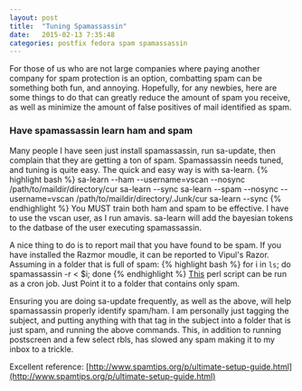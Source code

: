 ```yaml
---
layout: post
title:  "Tuning Spamassassin"
date:   2015-02-13 7:35:48
categories: postfix fedora spam spamassassin
---
```

For those of us who are not large companies where paying another company for spam protection is an option, combatting spam
can be something both fun, and annoying. Hopefully, for any newbies, here are some things
to do that can greatly reduce the amount of spam you receive, as well as minimize
the amount of false positives of mail identified as spam. 

<h3> Have spamassassin learn ham and spam </h3>
Many people I have seen just install spamassassin, run sa-update, then complain 
that they are getting a ton of spam. Spamassassin needs tuned, and tuning is quite
easy. The quick and easy way is with sa-learn.
{% highlight bash %}
sa-learn --ham --username=vscan  --nosync /path/to/maildir/directory/cur
sa-learn --sync
sa-learn --spam --nosync --username=vscan /path/to/maildir/directory/.Junk/cur
sa-learn --sync
{% endhighlight %}
You MUST train both ham and spam to be effective.  I have to use the vscan user, as I run amavis. sa-learn will add the bayesian 
tokens to the datbase of the user executing spamassassin. 

A nice thing to do is to report mail that you have found to be spam. If you have installed the Razmor moudle, it can be reported to 
Vipul's Razor. Assuming in a folder that is full of spam:
{% highlight bash %}
for i in `ls`; do spamassassin -r < $i; done
{% endhighlight %}
[This](http://wiki.apache.org/spamassassin/report_spam.pl) perl script can be run as a cron job. Just Point it to a folder that contains only spam.


Ensuring you are doing sa-update frequently, as well as the above, will help spamassassin properly identify spam/ham. 
I am personally just tagging the subject, and putting anything with that tag in the subject into a folder that is
just spam, and running the above commands. This, in addition to running postscreen and a few select rbls, has slowed any spam making it
to my inbox to a trickle. 

Excellent reference: [http://www.spamtips.org/p/ultimate-setup-guide.html](http://www.spamtips.org/p/ultimate-setup-guide.html)

